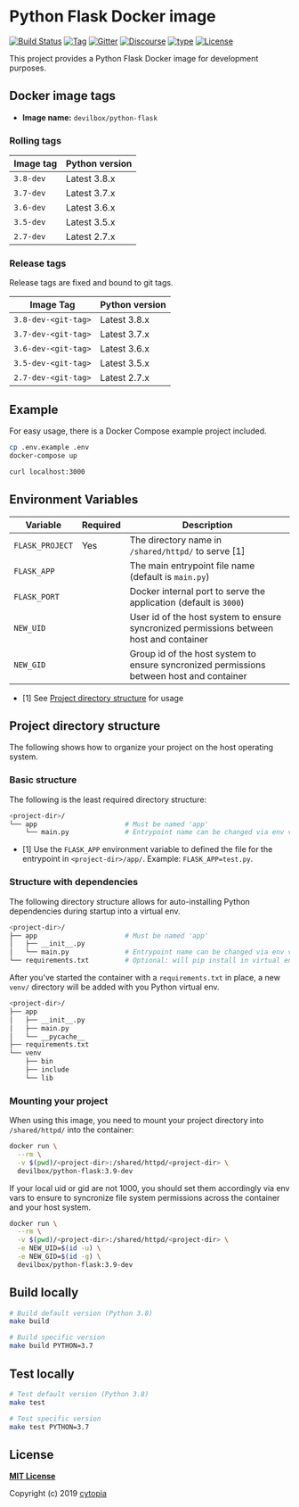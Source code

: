 # Python Flask Docker image

[![Build Status](https://travis-ci.org/devilbox/docker-python-flask.svg?branch=master)](https://travis-ci.org/devilbox/docker-python-flask)
[![Tag](https://img.shields.io/github/tag/devilbox/docker-python-flask.svg)](https://github.com/devilbox/docker-python-flask/releases)
[![Gitter](https://badges.gitter.im/devilbox/Lobby.svg)](https://gitter.im/devilbox/Lobby?utm_source=badge&utm_medium=badge&utm_campaign=pr-badge&utm_content=badge)
[![Discourse](https://img.shields.io/discourse/https/devilbox.discourse.group/status.svg?colorB=%234CB697)](https://devilbox.discourse.group)
[![type](https://img.shields.io/badge/type-Docker-blue.svg)](https://hub.docker.com/r/devilbox/python-flask)
[![License](https://img.shields.io/badge/license-MIT-%233DA639.svg)](https://opensource.org/licenses/MIT)

This project provides a Python Flask Docker image for development purposes.


## Docker image tags

* **Image name:** `devilbox/python-flask`

### Rolling tags

| Image tag | Python version |
|-----------|----------------|
| `3.8-dev` | Latest 3.8.x   |
| `3.7-dev` | Latest 3.7.x   |
| `3.6-dev` | Latest 3.6.x   |
| `3.5-dev` | Latest 3.5.x   |
| `2.7-dev` | Latest 2.7.x   |


### Release tags

Release tags are fixed and bound to git tags.

| Image Tag           | Python version |
|---------------------|----------------|
| `3.8-dev-<git-tag>` | Latest 3.8.x   |
| `3.7-dev-<git-tag>` | Latest 3.7.x   |
| `3.6-dev-<git-tag>` | Latest 3.6.x   |
| `3.5-dev-<git-tag>` | Latest 3.5.x   |
| `2.7-dev-<git-tag>` | Latest 2.7.x   |


## Example

For easy usage, there is a Docker Compose example project included.
```bash
cp .env.example .env
docker-compose up
```
```bash
curl localhost:3000
```


## Environment Variables

| Variable        | Required | Description |
|-----------------|----------|-------------|
| `FLASK_PROJECT` | Yes      | The directory name in `/shared/httpd/` to serve [1] |
| `FLASK_APP`     |          | The main entrypoint file name (default is `main.py`) |
| `FLASK_PORT`    |          | Docker internal port to serve the application (default is `3000`) |
| `NEW_UID`       |          | User id of the host system to ensure syncronized permissions between host and container |
| `NEW_GID`       |          | Group id of the host system to ensure syncronized permissions between host and container |

* [1] See [Project directory structure](#project-directory-structure) for usage


## Project directory structure

The following shows how to organize your project on the host operating system.

### Basic structure

The following is the least required directory structure:
```bash
<project-dir>/
└── app                      # Must be named 'app'
    └── main.py              # Entrypoint name can be changed via env var [1]
```

* [1] Use the `FLASK_APP` environment variable to defined the file for the entrypoint in `<project-dir>/app/`. Example: `FLASK_APP=test.py`.


### Structure with dependencies

The following directory structure allows for auto-installing Python dependencies during startup into a virtual env.
```bash
<project-dir>/
├── app                      # Must be named 'app'
│   ├── __init__.py
│   └── main.py              # Entrypoint name can be changed via env var
└── requirements.txt         # Optional: will pip install in virtual env
```

After you've started the container with a `requirements.txt` in place, a new `venv/` directory will be added with you Python virtual env.
```bash
<project-dir>/
├── app
│   ├── __init__.py
│   ├── main.py
│   └── __pycache__
├── requirements.txt
└── venv
    ├── bin
    ├── include
    └── lib
```

### Mounting your project

When using this image, you need to mount your project directory into `/shared/httpd/` into the container:
```bash
docker run \
  --rm \
  -v $(pwd)/<project-dir>:/shared/httpd/<project-dir> \
  devilbox/python-flask:3.9-dev
```

If your local uid or gid are not 1000, you should set them accordingly via env vars to ensure to syncronize file system permissions across the container and your host system.
```bash
docker run \
  --rm \
  -v $(pwd)/<project-dir>:/shared/httpd/<project-dir> \
  -e NEW_UID=$(id -u) \
  -e NEW_GID=$(id -g) \
  devilbox/python-flask:3.9-dev
```


## Build locally
```bash
# Build default version (Python 3.8)
make build

# Build specific version
make build PYTHON=3.7
```


## Test locally
```bash
# Test default version (Python 3.8)
make test

# Test specific version
make test PYTHON=3.7
```


## License

**[MIT License](LICENSE)**

Copyright (c) 2019 [cytopia](https://github.com/cytopia)
